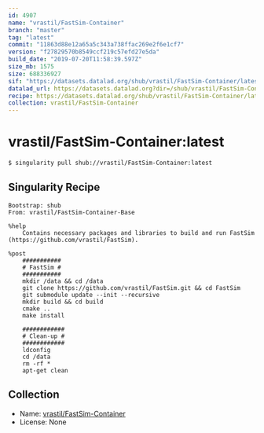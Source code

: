 ```yaml
---
id: 4907
name: "vrastil/FastSim-Container"
branch: "master"
tag: "latest"
commit: "11863d88e12a65a5c343a738ffac269e2f6e1cf7"
version: "f27829570b8549ccf219c57efd27e5da"
build_date: "2019-07-20T11:58:39.597Z"
size_mb: 1575
size: 688336927
sif: "https://datasets.datalad.org/shub/vrastil/FastSim-Container/latest/2019-07-20-11863d88-f2782957/f27829570b8549ccf219c57efd27e5da.simg"
datalad_url: https://datasets.datalad.org?dir=/shub/vrastil/FastSim-Container/latest/2019-07-20-11863d88-f2782957/
recipe: https://datasets.datalad.org/shub/vrastil/FastSim-Container/latest/2019-07-20-11863d88-f2782957/Singularity
collection: vrastil/FastSim-Container
---
```


# vrastil/FastSim-Container:latest

```bash
$ singularity pull shub://vrastil/FastSim-Container:latest
```

## Singularity Recipe

```singularity
Bootstrap: shub
From: vrastil/FastSim-Container-Base

%help
    Contains necessary packages and libraries to build and run FastSim (https://github.com/vrastil/FastSim).

%post
    ###########
    # FastSim #
    ###########
    mkdir /data && cd /data
    git clone https://github.com/vrastil/FastSim.git && cd FastSim
    git submodule update --init --recursive
    mkdir build && cd build
    cmake ..
    make install

    ############
    # Clean-up #
    ############
    ldconfig
    cd /data
    rm -rf *
    apt-get clean
```

## Collection

 - Name: [vrastil/FastSim-Container](https://github.com/vrastil/FastSim-Container)
 - License: None

